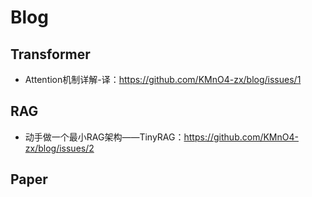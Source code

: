 # Blog

## Transformer

- Attention机制详解-译：https://github.com/KMnO4-zx/blog/issues/1 

## RAG

- 动手做一个最小RAG架构——TinyRAG：https://github.com/KMnO4-zx/blog/issues/2


## Paper

